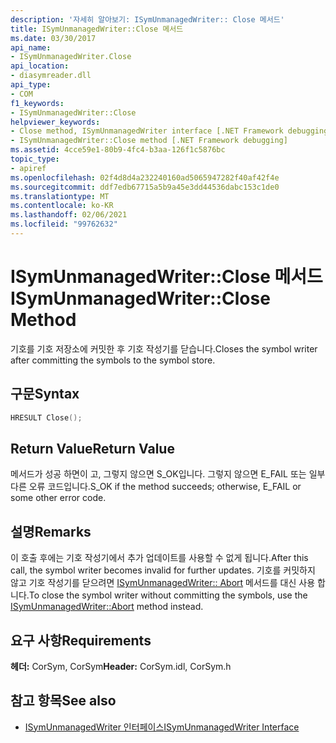 ```yaml
---
description: '자세히 알아보기: ISymUnmanagedWriter:: Close 메서드'
title: ISymUnmanagedWriter::Close 메서드
ms.date: 03/30/2017
api_name:
- ISymUnmanagedWriter.Close
api_location:
- diasymreader.dll
api_type:
- COM
f1_keywords:
- ISymUnmanagedWriter::Close
helpviewer_keywords:
- Close method, ISymUnmanagedWriter interface [.NET Framework debugging]
- ISymUnmanagedWriter::Close method [.NET Framework debugging]
ms.assetid: 4cce59e1-80b9-4fc4-b3aa-126f1c5876bc
topic_type:
- apiref
ms.openlocfilehash: 02f4d8d4a232240160ad5065947282f40af42f4e
ms.sourcegitcommit: ddf7edb67715a5b9a45e3dd44536dabc153c1de0
ms.translationtype: MT
ms.contentlocale: ko-KR
ms.lasthandoff: 02/06/2021
ms.locfileid: "99762632"
---
```

# <a name="isymunmanagedwriterclose-method"></a><span data-ttu-id="f8fe6-103">ISymUnmanagedWriter::Close 메서드</span><span class="sxs-lookup"><span data-stu-id="f8fe6-103">ISymUnmanagedWriter::Close Method</span></span>

<span data-ttu-id="f8fe6-104">기호를 기호 저장소에 커밋한 후 기호 작성기를 닫습니다.</span><span class="sxs-lookup"><span data-stu-id="f8fe6-104">Closes the symbol writer after committing the symbols to the symbol store.</span></span>  
  
## <a name="syntax"></a><span data-ttu-id="f8fe6-105">구문</span><span class="sxs-lookup"><span data-stu-id="f8fe6-105">Syntax</span></span>  
  
```cpp  
HRESULT Close();  
```  
  
## <a name="return-value"></a><span data-ttu-id="f8fe6-106">Return Value</span><span class="sxs-lookup"><span data-stu-id="f8fe6-106">Return Value</span></span>  

 <span data-ttu-id="f8fe6-107">메서드가 성공 하면이 고, 그렇지 않으면 S_OK입니다. 그렇지 않으면 E_FAIL 또는 일부 다른 오류 코드입니다.</span><span class="sxs-lookup"><span data-stu-id="f8fe6-107">S_OK if the method succeeds; otherwise, E_FAIL or some other error code.</span></span>  
  
## <a name="remarks"></a><span data-ttu-id="f8fe6-108">설명</span><span class="sxs-lookup"><span data-stu-id="f8fe6-108">Remarks</span></span>  

 <span data-ttu-id="f8fe6-109">이 호출 후에는 기호 작성기에서 추가 업데이트를 사용할 수 없게 됩니다.</span><span class="sxs-lookup"><span data-stu-id="f8fe6-109">After this call, the symbol writer becomes invalid for further updates.</span></span> <span data-ttu-id="f8fe6-110">기호를 커밋하지 않고 기호 작성기를 닫으려면 [ISymUnmanagedWriter:: Abort](isymunmanagedwriter-abort-method.md) 메서드를 대신 사용 합니다.</span><span class="sxs-lookup"><span data-stu-id="f8fe6-110">To close the symbol writer without committing the symbols, use the [ISymUnmanagedWriter::Abort](isymunmanagedwriter-abort-method.md) method instead.</span></span>  
  
## <a name="requirements"></a><span data-ttu-id="f8fe6-111">요구 사항</span><span class="sxs-lookup"><span data-stu-id="f8fe6-111">Requirements</span></span>  

 <span data-ttu-id="f8fe6-112">**헤더:** CorSym, CorSym</span><span class="sxs-lookup"><span data-stu-id="f8fe6-112">**Header:** CorSym.idl, CorSym.h</span></span>  
  
## <a name="see-also"></a><span data-ttu-id="f8fe6-113">참고 항목</span><span class="sxs-lookup"><span data-stu-id="f8fe6-113">See also</span></span>

- [<span data-ttu-id="f8fe6-114">ISymUnmanagedWriter 인터페이스</span><span class="sxs-lookup"><span data-stu-id="f8fe6-114">ISymUnmanagedWriter Interface</span></span>](isymunmanagedwriter-interface.md)
